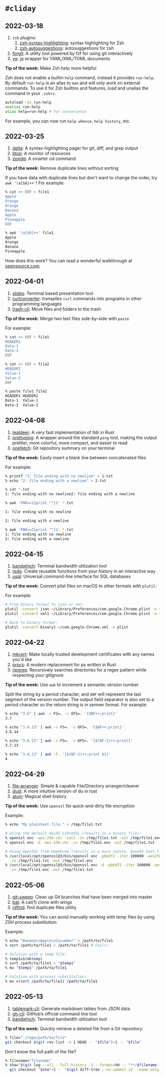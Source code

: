 # `#cliday`

## 2022-03-18

1. `zsh` plugins:
    1. [zsh-syntax-highlighting](https://github.com/zsh-users/zsh-syntax-highlighting): syntax highlighting for Zsh
    2. [zsh-autosuggestions](https://github.com/zsh-users/zsh-autosuggestions): autosuggestions for zsh
2. [forgit](https://github.com/wfxr/forgit): A utility tool powered by fzf for using git interactively
3. [yq](https://github.com/kislyuk/yq): jq wrapper for YAML/XML/TOML documents

**Tip of the week:** Make Zsh help more helpful

Zsh does not enable a builtin `help` command, instead it provides `run-help`. By default `run-help` is an alias to `man` and will only work on external commands. To use it for Zsh builtins and features, load and unalias the command in your `.zshrc`.

```sh
autoload -Uz run-help
unalias run-help
alias help=run-help # for convenience
```

For example, you can now run `help whence`, `help history`, etc.

## 2022-03-25

1. [delta](https://github.com/dandavison/delta): A syntax-highlighting pager for git, diff, and grep output
2. [btop](https://github.com/aristocratos/btop): A monitor of resources
3. [zoxide](https://github.com/ajeetdsouza/zoxide): A smarter cd command

**Tip of the week:** Remove duplicate lines without sorting

If you have data with duplicate lines but don't want to change the order, try `awk '!a[$0]++'`! For example:

```sh
% cat << EOF > file1
Apple
Orange
Orange
Banana
Apple
Pineapple
EOF

% awk '!a[$0]++' file1
Apple
Orange
Banana
Pineapple
```

How does this work? You can read a wonderful walkthrough at [opensource.com](https://opensource.com/article/19/10/remove-duplicate-lines-files-awk).

## 2022-04-01

1. [slides](https://github.com/maaslalani/slides): Terminal based presentation tool
2. [curlconverter](https://github.com/curlconverter/curlconverter): transpiles `curl` commands into programs in other programming languages
3. [trash-cli](https://github.com/sindresorhus/trash-cli): Move files and folders to the trash

**Tip of the week:** Merge two text files side-by-side with `paste`

For example:

```sh
% cat << EOF > file1
HEADER1
Data-1
Date-2
EOF

% cat << EOF > file2
HEADER2
Value-1
Value-2
EOF

% paste file1 file2
HEADER1 HEADER2
Data-1  Value-1
Date-2  Value-2
```

## 2022-04-08

1. [tealdeer](https://github.com/dbrgn/tealdeer): A very fast implementation of tldr in Rust
2. [prettyping](https://github.com/denilsonsa/prettyping): A wrapper around the standard `ping` tool, making the output prettier, more colorful, more compact, and easier to read
3. [onefetch](https://github.com/o2sh/onefetch): Git repository summary on your terminal

**Tip of the week:** Easily insert a blank line between concatenated files

For example:

```sh
% printf "1: file ending with no newline" > 1.txt
% echo "2: file ending with a newline" > 2.txt

% cat *.txt
1: file ending with no newline2: file ending with a newline

% awk 'FNR==1{print ""}1' *.txt

1: file ending with no newline

2: file ending with a newline

% awk 'FNR==2{print ""}1' *.txt
1: file ending with no newline
2: file ending with a newline
```

## 2022-04-15

1. [bandwhich](https://github.com/imsnif/bandwhich): Terminal bandwidth utilization tool
2. [redo](https://github.com/barthr/redo): Create reusable functions from your history in an interactive way
3. [usql](https://github.com/xo/usql): Universal command-line interface for SQL databases

**Tip of the week:** Convert plist files on macOS to other formats with `plutil`:

For example:

```sh
# From binary format to json or xml:
plutil -convert json ~/Library/Preferences/com.google.Chrome.plist -o ~/com.google.Chrome.json
plutil -convert xml1 ~/Library/Preferences/com.google.Chrome.plist -o ~/com.google.Chrome.xml

# Back to binary format:
plutil -convert binary1 ~/com.google.Chrome.xml -e plist
```

## 2022-04-22

1. [mkcert](https://github.com/FiloSottile/mkcert): Make locally trusted development certificates with any names you'd like
2. [procs](https://github.com/dalance/procs): A modern replacement for ps written in Rust
3. [ripgrep](https://github.com/BurntSushi/ripgrep): Recursively searches directories for a regex pattern while respecting your gitignore

**Tip of the week:** Use `awk` to increment a semantic version number

Split the string by a period character, and `$NF` will represent the last segment of the version number. The output field separator is also set to a period character so the return string is in semver format. For example:

```sh
% echo "3.6" | awk -v FS=. -v OFS=. '{$NF++;print}'
3.7

% echo "3.6.13" | awk -v FS=. -v OFS=. '{$NF++;print}'
3.6.14

% echo "3.6.13" | awk -v FS=. -v OFS=. '{$(NF-1)++;print}'
3.7.13

% echo "3.6.13" | awk -F. '{$(NF-2)++;print $1}'
4
```

## 2022-04-29

1. [file-arranger](https://github.com/anhsirk0/file-arranger): Simple & capable File/Directory arranger/cleaner
2. [dust](https://github.com/bootandy/dust): A more intuitive version of du in rust
3. [atuin](https://github.com/ellie/atuin): Magical shell history

**Tip of the week:** Use `openssl` for quick-and-dirty file encryption

Example:

```sh
% echo "My plaintext file." > /tmp/file1.txt

# Using the default macOS LibreSSL (results in a binary file):
% openssl enc -aes-256-cbc -salt -in /tmp/file1.txt -out /tmp/file1.enc
% openssl enc -d -aes-256-cbc -in /tmp/file1.enc -out /tmp/file1.txt

# Using OpenSSL from Homebrew (results in a more secure, base64 text file):
% /usr/local/opt/openssl@3/bin/openssl enc -pbkdf2 -iter 100000 -aes256 -salt -base64 \
  -in /tmp/file1.txt -out /tmp/file1.enc
% /usr/local/opt/openssl@3/bin/openssl enc -d -pbkdf2 -iter 100000 -aes256 -base64 \
  -in /tmp/file1.enc -out /tmp/file1.txt
```

## 2022-05-06

1. [git-sweep](https://github.com/arc90/git-sweep): Clean up Git branches that have been merged into master
2. [bat](https://github.com/sharkdp/bat): A cat(1) clone with wings
3. [rdfind](https://github.com/pauldreik/rdfind): find duplicate files utility

**Tip of the week:** You can avoid manually working with temp files by using ZSH process substitution:

Example:

```sh
% echo "Banana\nApple\nCucumber" > /path/to/file1
% sort /path/to/file1 > /path/to/file1 # Fails!

# Solution with a temp file:
% temp1=$(mktemp)
% sort /path/to/file1 > "$temp1"
% mv "$temp1" /path/to/file1

# Solution with process substitution:
% mv =(sort /path/to/file1) /path/to/file1
```

## 2022-05-13

1. [tablemark-cli](https://github.com/haltcase/tablemark-cli): Generate markdown tables from JSON data
2. [gh-cli](https://github.com/cli/cli): GitHub’s official command line tool
3. [bandwhich](https://github.com/imsnif/bandwhich): Terminal bandwidth utilization tool

**Tip of the week:** Quickly retrieve a deleted file from a Git repository:

```sh
% file="./repo/path/to/file"
git checkout $(git rev-list -n 1 HEAD -- "$file")~1 -- "$file"
```

Don't know the full path of the file?

```sh
% filename="filename"
% sha="$(git log --all --full-history -1 --format=%H -- "**/$filename.*")" && \
  git checkout "$sha"~1 -- "$(git diff-tree --no-commit-id --name-only -r "$sha" | grep "$filename")"
```
